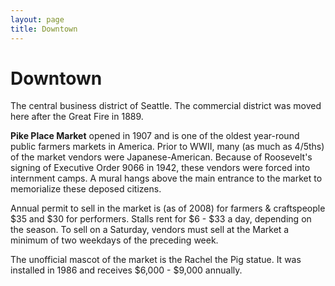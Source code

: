 ```yaml
---
layout: page
title: Downtown
---
```


# Downtown

The central business district of Seattle. The commercial district was moved here after the Great Fire in 1889.

**Pike Place Market** opened in 1907 and is one of the oldest year-round public farmers markets in America. Prior to WWII, many (as much as 4/5ths) of the market vendors were Japanese-American. Because of Roosevelt's signing of Executive Order 9066 in 1942, these vendors were forced into internment camps. A mural hangs above the main entrance to the market to memorialize these deposed citizens.

Annual permit to sell in the market is (as of 2008) for farmers & craftspeople $35 and $30 for performers. Stalls rent for $6 - $33 a day, depending on the season. To sell on a Saturday, vendors must sell at the Market a minimum of two weekdays of the preceding week.

The unofficial mascot of the market is the Rachel the Pig statue. It was installed in 1986 and receives $6,000 - $9,000 annually.
